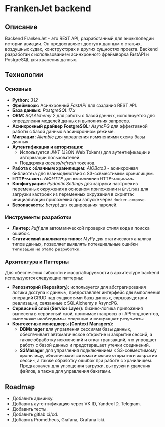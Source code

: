 # FrankenJet backend

## Описание

Backend FrankenJet - это REST API, разработанный для энциклопедии истории авиации. Он предоставляет доступ к данным о статьях, воздушных судах, конструкторах и других сущностях проекта. Backend разработан с использованием асинхронного фреймворка FastAPI и PostgreSQL для хранения данных.

## Технологии

### Основные

* **Python:** _3.12_
* **Фреймворк:** Асинхронный _FastAPI_ для создания REST API.
* **База данных:** _PostgreSQL 17.x_
* **ORM:** _SQLAlchemy 2_ для работы с базой данных, используется для определения моделей данных и выполнения запросов.
* **Асинхронный драйвер PostgreSQL:** _AsyncPG_ для эффективной работы с базой данных в асинхронном режиме.
* **Миграции:** _Alembic_ для управления изменениями схемы базы данных.
* **Аутентификация и авторизация:**
  * Используется _JWT_ (JSON Web Tokens) для аутентификации и авторизации пользователей.
  * Поддержка _access/refresh_ токенов.
* **Работа с облачным хранилищем:** _AIOBoto3_ - асинхронная библиотека для взаимодействия с S3-совместимым хранилищем.
* **HTTP-клиент:** _AIOHTTP_ для выполнения HTTP-запросов.
* **Конфигурация:** _Pydantic Settings_ для загрузки настроек из переменных окружения в основном приложении и `Environs` для загрузки настроек из переменных окружения в скриптах инициализации приложения при запуске через `docker-compose`.
* **Безопасность:** _bcrypt_ для хеширования паролей.

### Инструменты разработки

* **Линтер:** _Ruff_ для автоматической проверки стиля кода и поиска ошибок.
* **Статический анализатор типов:** _MyPy_ для статического анализа типов данных, позволяет выявлять потенциальные ошибки типизации на этапе разработки.

### Архитектура и Паттерны

Для обеспечения гибкости и масштабируемости в архитектуре backend используются следующие паттерны:

* **Репозиторий (Repository):** используется для абстрагирования логики доступа к данным, предоставляет интерфейс для выполнения операций CRUD над сущностями базы данных, скрывая детали реализации, связанные с SQLAlchemy и AsyncPG.
* **Сервисный слой (Service Layer):** бизнес-логика приложения вынесена в сервисный слой, принимает запросы от API-эндпоинтов, выполняют необходимые операции и возвращает результаты.
* **Контекстные менеджеры (Context Managers):**
  * **DBManager** для управления сессиями базы данных, обеспечивает автоматическое открытие и закрытие сессий, а также обработку исключений и откат транзакций, что упрощает работу с базой данных и предотвращает утечки соединений.
  * **S3Manager** для управления подключением к S3-совместимому хранилищу, обеспечивает автоматическое открытие и закрытие сессии, а также обработку ошибок при работе с хранилищем. Предназначен для упрощения загрузки, выгрузки и удаления файлов, а также для управления бакетами.

## Roadmap

* Добавить админку.
* Добавить аутентификацию через VK ID, Yandex ID, Telegram.
* Добавить тесты.
* Добавить gitlab ci/cd.
* Добавить Prometheus, Grafana, Grafana loki.
